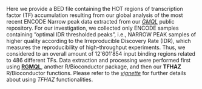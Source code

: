 Here we provide a BED file containing the HOT regions of transcription factor (TF) accumulation resulting from our global analysis of the most recent ENCODE Narrow peak data extracted from our [*GMQL*](http://www.gmql.eu/) public repository.
For our investigation, we collected only ENCODE samples containing ”optimal IDR thresholded peaks”, i.e., NARROW PEAK samples of higher quality according to the Irreproducible Discovery Rate
(IDR), which measures the reproducibility of high-throughput experiments. Thus, we considered to an overall amount of 12'601'854 input binding regions related to 486 different TFs.
Data extraction and processing were performed first using [**RGMQL**](https://github.com/DEIB-GECO/RGMQL), another R/Bioconductor package, and then our **TFHAZ** R/Bioconductor functions.
Please refer to the [*vignette*](https://github.com/DEIB-GECO/TFHAZ/tree/master/vignettes) for further details about using *TFHAZ* functionalities.


